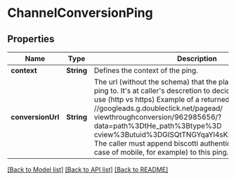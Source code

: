 # ChannelConversionPing

## Properties
Name | Type | Description | Notes
------------ | ------------- | ------------- | -------------
**context** | **String** | Defines the context of the ping. | [optional] 
**conversionUrl** | **String** | The url (without the schema) that the player shall send the ping to. It&#39;s at caller&#39;s descretion to decide which schema to use (http vs https) Example of a returned url: //googleads.g.doubleclick.net/pagead/ viewthroughconversion/962985656/?data&#x3D;path%3DtHe_path%3Btype%3D cview%3Butuid%3DGISQtTNGYqaYl4sKxoVvKA&amp;labe&#x3D;default The caller must append biscotti authentication (ms param in case of mobile, for example) to this ping. | [optional] 

[[Back to Model list]](../README.md#documentation-for-models) [[Back to API list]](../README.md#documentation-for-api-endpoints) [[Back to README]](../README.md)


